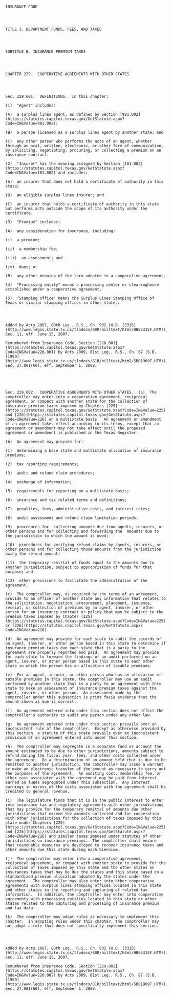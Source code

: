 ﻿
    
    
    	
    					
    
    
    INSURANCE CODE
    
      
    
    
    TITLE 3. DEPARTMENT FUNDS, FEES, AND TAXES
    
      
    
    
    SUBTITLE B. INSURANCE PREMIUM TAXES
    
      
    
    
    CHAPTER 229.  COOPERATIVE AGREEMENTS WITH OTHER STATES
    
      
    
    
    Sec. 229.001.  DEFINITIONS.  In this chapter:
    
    (1)  "Agent" includes:
    
    (A)  a surplus lines agent, as defined by Section [981.002](https://statutes.capitol.texas.gov/GetStatute.aspx?Code=IN&Value=981.002);
    
    (B)  a person licensed as a surplus lines agent by another state; and
    
    (C)  any other person who performs the acts of an agent, whether through an oral, written, electronic, or other form of communication, by soliciting, negotiating, procuring, or collecting a premium on an insurance contract.
    
    (2)  "Insurer" has the meaning assigned by Section [101.002](https://statutes.capitol.texas.gov/GetStatute.aspx?Code=IN&Value=101.002) and includes:
    
    (A)  an insurer that does not hold a certificate of authority in this state;
    
    (B)  an eligible surplus lines insurer; and
    
    (C)  an insurer that holds a certificate of authority in this state but performs acts outside the scope of its authority under the certificate.
    
    (3)  "Premium" includes:
    
    (A)  any consideration for insurance, including:
    
    (i)  a premium;
    
    (ii)  a membership fee;
    
    (iii)  an assessment; and
    
    (iv)  dues; or
    
    (B)  any other meaning of the term adopted in a cooperative agreement.
    
    (4)  "Processing entity" means a processing center or clearinghouse established under a cooperative agreement.
    
    (5)  "Stamping office" means the Surplus Lines Stamping Office of Texas or similar stamping offices in other states.
    
    
    
    
    Added by Acts 2007, 80th Leg., R.S., Ch. 932 (H.B. [3315](http://www.legis.state.tx.us/tlodocs/80R/billtext/html/HB03315F.HTM)), Sec. 11, eff. June 15, 2007.
    
    Renumbered from Insurance Code, Section [228.001](https://statutes.capitol.texas.gov/GetStatute.aspx?Code=IN&Value=228.001) by Acts 2009, 81st Leg., R.S., Ch. 87 (S.B. [1969](http://www.legis.state.tx.us/tlodocs/81R/billtext/html/SB01969F.HTM)), Sec. 27.001(60), eff. September 1, 2009.
    
    
    
    
    
    Sec. 229.002.  COOPERATIVE AGREEMENTS WITH OTHER STATES.  (a)  The comptroller may enter into a cooperative agreement, reciprocal agreement, or compact with another state for the collection of insurance premium taxes imposed by Chapters [225](https://statutes.capitol.texas.gov/GetStatute.aspx?Code=IN&Value=225) and [226](https://statutes.capitol.texas.gov/GetStatute.aspx?Code=IN&Value=226) on a multistate basis.  An agreement or amendment of an agreement takes effect according to its terms, except that an agreement or amendment may not take effect until the proposed agreement or amendment is published in the Texas Register.
    
    (b)  An agreement may provide for:
    
    (1)  determining a base state and multistate allocation of insurance premiums;
    
    (2)  tax reporting requirements;
    
    (3)  audit and refund claim procedures;
    
    (4)  exchange of information;
    
    (5)  requirements for reporting on a multistate basis;
    
    (6)  insurance and tax related terms and definitions;
    
    (7)  penalties, fees, administrative costs, and interest rates;
    
    (8)  audit assessment and refund claim limitation periods;
    
    (9)  procedures for  collecting amounts due from agents, insurers, or other persons and for collecting and forwarding the  amounts due to the jurisdiction to which the amount is owed;
    
    (10)  procedures for verifying refund claims by agents, insurers, or other persons and for collecting those amounts from the jurisdiction owing the refund amount;
    
    (11)  the temporary remittal of funds equal to the amounts due to another jurisdiction, subject to appropriation of funds for that purpose; and
    
    (12)  other provisions to facilitate the administration of the agreement.
    
    (c)  The comptroller may, as required by the terms of an agreement, provide to an officer of another state any information that relates to the solicitation, negotiation, procurement, placement, issuance, receipt, or collection of premiums by an agent, insurer, or other person for an insurance contract or policy that may be subject to the premium taxes imposed by Chapter [225](https://statutes.capitol.texas.gov/GetStatute.aspx?Code=IN&Value=225) or [226](https://statutes.capitol.texas.gov/GetStatute.aspx?Code=IN&Value=226).
    
    (d)  An agreement may provide for each state to audit the records of an agent, insurer, or other person based in this state to determine if insurance premium taxes due each state that is a party to the agreement are properly reported and paid.  An agreement may provide for each state to forward the findings of an audit performed on an agent, insurer, or other person based in this state to each other state in which the person has an allocation of taxable premiums.
    
    (e)  For an agent, insurer, or other person who has an allocation of taxable premiums in this state, the comptroller may use an audit performed by another state that is a party to an agreement with this state to make an assessment of insurance premium taxes against the agent, insurer, or other person.  An assessment made by the comptroller under this subsection is prima facie evidence that the amount shown as due is correct.
    
    (f)  An agreement entered into under this section does not affect the comptroller's authority to audit any person under any other law.
    
    (g)  An agreement entered into under this section prevails over an inconsistent rule of the comptroller.  Except as otherwise provided by this section, a statute of this state prevails over an inconsistent provision of an agreement entered into under this section.
    
    (h)  The comptroller may segregate in a separate fund or account the amount estimated to be due to other jurisdictions, amounts subject to refund during the fiscal year, fees, and other costs collected under the agreement.  On a determination of an amount held that is due to be remitted to another jurisdiction, the comptroller may issue a warrant or make an electronic transfer of the amount as necessary to carry out the purposes of the agreement.  An auditing cost, membership fee, or other cost associated with the agreement may be paid from interest earned on funds segregated under this subsection.  Any interest earnings in excess of the costs associated with the agreement shall be credited to general revenue.
    
    (i)  The legislature finds that it is in the public interest to enter into insurance tax and regulatory agreements with other jurisdictions that may provide for the temporary remittal of amounts due other jurisdictions that exceed the amounts collected and for cooperation with other jurisdictions for the collection of taxes imposed by this state under Chapters [225](https://statutes.capitol.texas.gov/GetStatute.aspx?Code=IN&Value=225) and [226](https://statutes.capitol.texas.gov/GetStatute.aspx?Code=IN&Value=226) and similar taxes imposed under statutes of other jurisdictions on insurance premiums.  The comptroller shall ensure that reasonable measures are developed to recover insurance taxes and other amounts due this state during each biennium.
    
    (j)  The comptroller may enter into a cooperative agreement, reciprocal agreement, or compact with another state to provide for the collection of taxes imposed by this state and the other states on insurances taxes that may be due the states and this state based on a standardized premium allocation adopted by the states under the agreement.  The comptroller may also enter into other cooperative agreements with surplus lines stamping offices located in this state and other states in the reporting and capturing of related tax information.  In addition, the comptroller may enter into cooperative agreements with processing entities located in this state or other states related to the capturing and processing of insurance premium and tax data.
    
    (k)  The comptroller may adopt rules as necessary to implement this chapter.  In adopting rules under this chapter, the comptroller may not adopt a rule that does not specifically implement this section.
    
    
    
    
    Added by Acts 2007, 80th Leg., R.S., Ch. 932 (H.B. [3315](http://www.legis.state.tx.us/tlodocs/80R/billtext/html/HB03315F.HTM)), Sec. 11, eff. June 15, 2007.
    
    Renumbered from Insurance Code, Section [228.002](https://statutes.capitol.texas.gov/GetStatute.aspx?Code=IN&Value=228.002) by Acts 2009, 81st Leg., R.S., Ch. 87 (S.B. [1969](http://www.legis.state.tx.us/tlodocs/81R/billtext/html/SB01969F.HTM)), Sec. 27.001(60), eff. September 1, 2009.
    
    
    
    
    				
